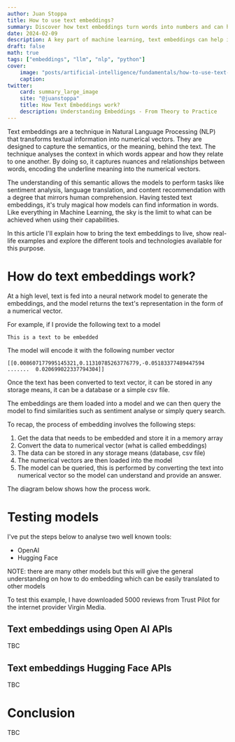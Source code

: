 ```yaml
---
author: Juan Stoppa
title: How to use text embeddings?
summary: Discover how text embeddings turn words into numbers and can help developing solutions you wouldn't imagine.  
date: 2024-02-09
description: A key part of machine learning, text embeddings can help in developing solutions that understand and interpret human language. Let's dig into how to use them.
draft: false
math: true
tags: ["embeddings", "llm", "nlp", "python"]
cover:
    image: "posts/artificial-intelligence/fundamentals/how-to-use-text-embeddings/text-embeddings.webp"
    caption: 
twitter:
    card: summary_large_image
    site: "@juanstoppa"
    title: How Text Embeddings work?
    description: Understanding Embeddings - From Theory to Practice
---
```


Text embeddings are a technique in Natural Language Processing (NLP) that transforms textual information into numerical vectors. They are designed to capture the semantics, or the meaning, behind the text. The technique analyses the context in which words appear and how they relate to one another. By doing so, it captures nuances and relationships between words, encoding the underline meaning into the numerical vectors.

The understanding of this semantic allows the models to perform tasks like sentiment analysis, language translation, and content recommendation with a degree that mirrors human comprehension. Having tested text embeddings, it's truly magical how models can find information in words. Like everything in Machine Learning, the sky is the limit to what can be achieved when using their capabilities.

In this article I'll explain how to bring the text embeddings to live, show real-life examples and explore the different tools and technologies available for this purpose.

# How do text embeddings work?
At a high level, text is fed into a neural network model to generate the embeddings, and the model returns the text's representation in the form of a numerical vector.

For example, if I provide the following text to a model 

```text
This is a text to be embedded
``` 

The model will encode it with the following number vector

```text
[[0.008607177995145321,0.11310785263776779,-0.05183377489447594  .......  0.020699022337794304]]
```

Once the text has been converted to text vector, it can be stored in any storage means, it can be a database or a simple csv file.

The embeddings are them loaded into a model and we can then query the model to find similarities such as sentiment analyse or simply query search.

To recap, the process of embedding involves the following steps:

1. Get the data that needs to be embedded and store it in a memory array 
2. Convert the data to numerical vector (what is called embeddings)
3. The data can be stored in any storage means (database, csv file)
4. The numerical vectors are then loaded into the model
5. The model can be queried, this is performed by converting the text into numerical vector so the model can understand and provide an answer.

The diagram below shows how the process work.


# Testing models 

I've put the steps below to analyse two well known tools:

- OpenAI 
- Hugging Face

NOTE: there are many other models but this will give the general understanding on how to do embedding which can be easily translated to other models

To test this example, I have downloaded 5000 reviews from Trust Pilot for the internet provider Virgin Media.

## Text embeddings using Open AI APIs
TBC

## Text embeddings Hugging Face APIs
TBC

# Conclusion
TBC

